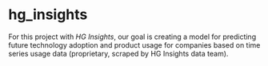 # hg_insights

For this project with _HG Insights_, our goal is creating a model for predicting future technology adoption and product usage for companies based on time series usage data (proprietary, scraped by HG Insights data team).
